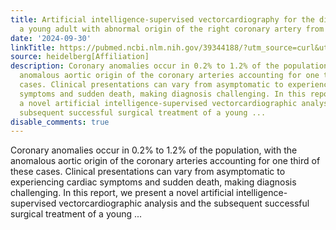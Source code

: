 ```yaml
---
title: Artificial intelligence-supervised vectorcardiography for the diagnosis of
  a young adult with abnormal origin of the right coronary artery from aorta
date: '2024-09-30'
linkTitle: https://pubmed.ncbi.nlm.nih.gov/39344188/?utm_source=curl&utm_medium=rss&utm_campaign=pubmed-2&utm_content=1FakS-2QOkCT8HsMOQP1bCRQ4YzyumYOmxmF0moLsQ3dFB1E9V&fc=20220326224207&ff=20240930184655&v=2.18.0.post9+e462414
source: heidelberg[Affiliation]
description: Coronary anomalies occur in 0.2% to 1.2% of the population, with the
  anomalous aortic origin of the coronary arteries accounting for one third of these
  cases. Clinical presentations can vary from asymptomatic to experiencing cardiac
  symptoms and sudden death, making diagnosis challenging. In this report, we present
  a novel artificial intelligence-supervised vectorcardiographic analysis and the
  subsequent successful surgical treatment of a young ...
disable_comments: true
---
```

Coronary anomalies occur in 0.2% to 1.2% of the population, with the anomalous aortic origin of the coronary arteries accounting for one third of these cases. Clinical presentations can vary from asymptomatic to experiencing cardiac symptoms and sudden death, making diagnosis challenging. In this report, we present a novel artificial intelligence-supervised vectorcardiographic analysis and the subsequent successful surgical treatment of a young ...
